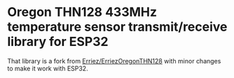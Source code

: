 # Oregon THN128 433MHz temperature sensor transmit/receive library for ESP32


That library is a fork from [Erriez/ErriezOregonTHN128](https://github.com/Erriez/ErriezOregonTHN128) with minor changes to make it work with ESP32.